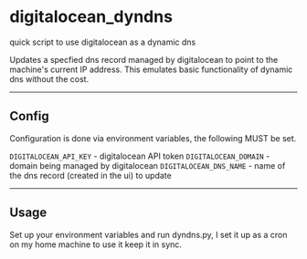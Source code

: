 # digitalocean_dyndns
quick script to use digitalocean as a dynamic dns

Updates a specfied dns record managed by digitalocean to point to the
machine's current IP address. This emulates basic functionality of
dynamic dns without the cost.

-----

## Config

Configuration is done via environment variables, the following MUST be set.

`DIGITALOCEAN_API_KEY` - digitalocean API token
`DIGITALOCEAN_DOMAIN` - domain being managed by digitalocean
`DIGITALOCEAN_DNS_NAME` - name of the dns record (created in the ui) to update

-----

## Usage

Set up your environment variables and run dyndns.py, I set it up as a
cron on my home machine to use it keep it in sync.